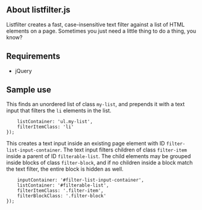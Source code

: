 ## About listfilter.js

Listfilter creates a fast, case-insensitive text filter against a list of HTML elements on a page. Sometimes you just need a little thing to do a thing, you know?

## Requirements

* jQuery

## Sample use

This finds an unordered list of class `my-list`, and prepends it with a text input that filters the `li` elements in the list.

```var filter = ListFilter({
    listContainer: 'ul.my-list',
    filterItemClass: 'li'
});

```

This creates a text input inside an existing page element with ID `filter-list-input-container`. The text input filters children of class `filter-item` inside a parent of ID `filterable-list`. The child elements may be grouped inside blocks of class `filter-block`, and if no children inside a block match the text filter, the entire block is hidden as well.

```var filter = ListFilter({
    inputContainer: '#filter-list-input-container',
    listContainer: '#filterable-list',
    filterItemClass: '.filter-item',
    filterBlockClass: '.filter-block'
});
```
